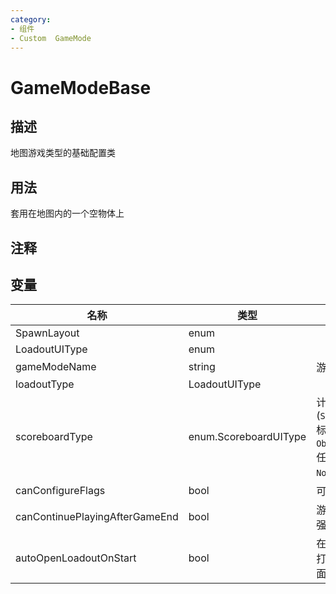 ```yaml
---
category: 
- 组件
- Custom  GameMode
---
```

# GameModeBase
## 描述

地图游戏类型的基础配置类

## 用法

套用在地图内的一个空物体上

## 注释

## 变量
| 名称 | 类型 | 描述 |
| ----------- | ----------- | ----------- |
| SpawnLayout | enum |  |  
| LoadoutUIType | enum |  |  
| gameModeName  | string | 游戏模式名称 |  
| loadoutType  | LoadoutUIType |  |  
| scoreboardType  | enum.ScoreboardUIType | 计分板类型(`Scoreboard`=标准, `Objectives`=任务清单, `None`=无) |  
| canConfigureFlags  | bool | 可自定义据点 |  
| canContinuePlayingAfterGameEnd  | bool | 游戏结束后不强制终止游戏 |  
| autoOpenLoadoutOnStart  | bool | 在游戏开始时打开武器选择面板 |  
